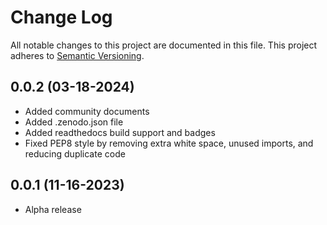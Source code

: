 # Change Log
All notable changes to this project are documented in this file. This project
adheres to [Semantic Versioning](https://semver.org/).

## 0.0.2 (03-18-2024)
* Added community documents
* Added .zenodo.json file
* Added readthedocs build support and badges
* Fixed PEP8 style by removing extra white space, unused imports, and reducing
  duplicate code

## 0.0.1 (11-16-2023)
* Alpha release
